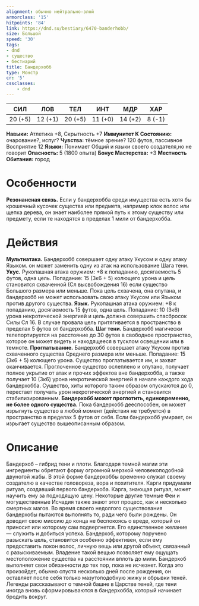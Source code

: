```yaml
---
alignment: обычно нейтрально-злой
armorclass: '15'
hitpoints: '84'
link: https://dnd.su/bestiary/6470-banderhobb/
size: Большой
speed: '30'
tags:
- dnd
- существо
- бестиарий
title: Бандерхобб
type: Монстр
cr: '5'
cssclasses:
    - dnd
---
```



| СИЛ | ЛОВ | ТЕЛ | ИНТ | МДР | ХАР |
|---|---|---|---|---|---|
| 20 (+5) | 12 (+1) | 20 (+5) | 11 (+0) | 14 (+2) | 8 (-1) |
**Навыки:** Атлетика +8, Скрытность +7
**Иммунитет К Состоянию:** очарование?, испуг?
**Чувства:** тёмное зрение? 120 футов, пассивное Восприятие 12
**Языки:** Понимает Общий и языки своего создателя,но не говорит
**Опасность:** 5 (1800 опыта)
**Бонус Мастерства:** +3
**Местность Обитания:** город


# Особенности
**Резонансная связь.** Если у бандерхобба среди имущества есть хотя бы крошечный кусочек существа или предмета, например клок волос или щепка дерева, он знает наиболее прямой путь к этому существу или предмету, если те находятся в пределах 1 мили от бандерхобба.


# Действия
**Мультиатака.** Бандерхобб совершает одну атаку Укусом и одну атаку Языком. он может заменить одну из атак на использование Шага тени.
**Укус.** Рукопашная атака оружием: +8 к попаданию, досягаемость 5 футов, одна цель. Попадание: 15 (3к6 + 5) колющего урона и цель становится схваченной (Сл высвобождения 16) если существо Большого размера или меньше. Пока цель схвачена, она опутана, и бандерхобб не может использовать свою атаку Укусом или Языком против другого существа.
**Язык.** Рукопашная атака оружием: +8 к попаданию, досягаемость 15 футов, одна цель. Попадание: 10 (3к6) урона некротической энергией и цель должна совершить спасбросок Силы Сл 16. В случае провала цель притягивается в пространство в пределах 5 футов от бандерхобба.
**Шаг тени.** Бандерхобб магически телепортируется на расстояние до 30 футов в свободное пространство, которое он может видеть и находящееся в тусклом освещении или в темноте.
**Проглатывание.** Бандерхобб совершает атаку Укусом против схваченного существа Среднего размера или меньше. Попадание: 15 (3к6 + 5) колющего урона. Существо проглатывается им, и захват оканчивается. Проглоченное существо ослеплено и опутано, получает полное укрытие от атак и прочих эффектов вне бандерхобба, а также получает 10 (3к6) урона некротической энергией в начале каждого хода бандерхобба. Существо, хиты которого таким образом опускаются до 0, перестает получать урон некротической энергией и становится стабилизированным.
**Бандерхобб может проглотить, единовременно, не более одного существа.** Пока бандерхобб дееспособен, он может изрыгнуть существо в любой момент (действия не требуется) в пространство в пределах 5 футов от себя. Если бандерхобб умирает, он изрыгает существо вышеописанным образом.


# Описание
Бандерхоб – гибрид тени и плоти. Благодаря темной магии эти ингредиенты обретают форму огромной мерзкой человекоподобной двуногой жабы. В этой форме бандерхоббы временно служат своему создателю в качестве головореза, вора и похитителя. Карги придумали ритуал, создавший первого бандерхоба. Карга, знающая ритуал, может научить ему за подходящую цену. Некоторые другие темные Феи и могущественные Исчадия также знают этот процесс, как и несколько смертных магов. Во время своего недолгого существования бандерхобы пытаются выполнять то, ради чего были рождены. Он доводит свою миссию до конца не беспокоясь о вреде, который он приносит или которому сам подвергнется. Его единственное желание — служить и добиться успеха. Бандерхоб, которому поручено разыскать цель, становится особенно эффективен, если ему предоставить локон волос, личную вещь или другой объект, связанный с разыскиваемым. Владение такой вещью позволяет ему ощущать местоположение существа на расстоянии вплоть до мили. Бандерхоб выполняет свои обязанности до тех пор, пока не исчезнет. Когда это произойдет, обычно спустя несколько дней после рождения, он оставляет после себя только мазутоподобную жижу и обрывки теней. Легенды рассказывают о темной башне в Царстве теней, где тени иногда вновь сформировываются в бандерхобба, который начинает бродить вокруг.